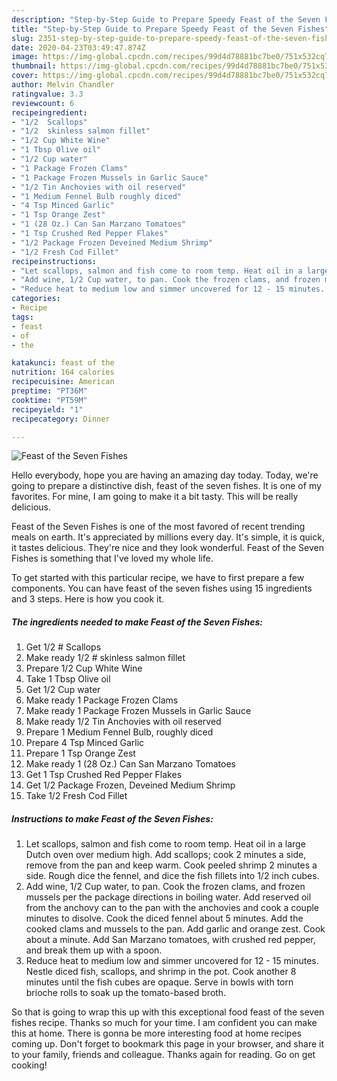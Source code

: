 ```yaml
---
description: "Step-by-Step Guide to Prepare Speedy Feast of the Seven Fishes"
title: "Step-by-Step Guide to Prepare Speedy Feast of the Seven Fishes"
slug: 2351-step-by-step-guide-to-prepare-speedy-feast-of-the-seven-fishes
date: 2020-04-23T03:49:47.874Z
image: https://img-global.cpcdn.com/recipes/99d4d78881bc7be0/751x532cq70/feast-of-the-seven-fishes-recipe-main-photo.jpg
thumbnail: https://img-global.cpcdn.com/recipes/99d4d78881bc7be0/751x532cq70/feast-of-the-seven-fishes-recipe-main-photo.jpg
cover: https://img-global.cpcdn.com/recipes/99d4d78881bc7be0/751x532cq70/feast-of-the-seven-fishes-recipe-main-photo.jpg
author: Melvin Chandler
ratingvalue: 3.3
reviewcount: 6
recipeingredient:
- "1/2  Scallops"
- "1/2  skinless salmon fillet"
- "1/2 Cup White Wine"
- "1 Tbsp Olive oil"
- "1/2 Cup water"
- "1 Package Frozen Clams"
- "1 Package Frozen Mussels in Garlic Sauce"
- "1/2 Tin Anchovies with oil reserved"
- "1 Medium Fennel Bulb roughly diced"
- "4 Tsp Minced Garlic"
- "1 Tsp Orange Zest"
- "1 (28 Oz.) Can San Marzano Tomatoes"
- "1 Tsp Crushed Red Pepper Flakes"
- "1/2 Package Frozen Deveined Medium Shrimp"
- "1/2 Fresh Cod Fillet"
recipeinstructions:
- "Let scallops, salmon and fish come to room temp. Heat oil in a large Dutch oven over medium high. Add scallops; cook 2 minutes a side, remove from the pan and keep warm. Cook peeled shrimp 2 minutes a side. Rough dice the fennel, and dice the fish fillets into 1/2 inch cubes."
- "Add wine, 1/2 Cup water, to pan. Cook the frozen clams, and frozen mussels per the package directions in boiling water. Add reserved oil from the anchovy can to the pan with the anchovies and cook a couple minutes to disolve. Cook the diced fennel about 5 minutes. Add the cooked clams and mussels to the pan. Add garlic and orange zest. Cook about a minute. Add San Marzano tomatoes, with crushed red pepper, and break them up with a spoon."
- "Reduce heat to medium low and simmer uncovered for 12 - 15 minutes. Nestle diced fish, scallops, and shrimp in the pot. Cook another 8 minutes until the fish cubes are opaque. Serve in bowls with torn brioche rolls to soak up the tomato-based broth."
categories:
- Recipe
tags:
- feast
- of
- the

katakunci: feast of the 
nutrition: 164 calories
recipecuisine: American
preptime: "PT36M"
cooktime: "PT59M"
recipeyield: "1"
recipecategory: Dinner

---
```



![Feast of the Seven Fishes](https://img-global.cpcdn.com/recipes/99d4d78881bc7be0/751x532cq70/feast-of-the-seven-fishes-recipe-main-photo.jpg)

Hello everybody, hope you are having an amazing day today. Today, we're going to prepare a distinctive dish, feast of the seven fishes. It is one of my favorites. For mine, I am going to make it a bit tasty. This will be really delicious.



Feast of the Seven Fishes is one of the most favored of recent trending meals on earth. It's appreciated by millions every day. It's simple, it is quick, it tastes delicious. They're nice and they look wonderful. Feast of the Seven Fishes is something that I've loved my whole life.


To get started with this particular recipe, we have to first prepare a few components. You can have feast of the seven fishes using 15 ingredients and 3 steps. Here is how you cook it.

<!--inarticleads1-->

##### The ingredients needed to make Feast of the Seven Fishes:

1. Get 1/2 # Scallops
1. Make ready 1/2 # skinless salmon fillet
1. Prepare 1/2 Cup White Wine
1. Take 1 Tbsp Olive oil
1. Get 1/2 Cup water
1. Make ready 1 Package Frozen Clams
1. Make ready 1 Package Frozen Mussels in Garlic Sauce
1. Make ready 1/2 Tin Anchovies with oil reserved
1. Prepare 1 Medium Fennel Bulb, roughly diced
1. Prepare 4 Tsp Minced Garlic
1. Prepare 1 Tsp Orange Zest
1. Make ready 1 (28 Oz.) Can San Marzano Tomatoes
1. Get 1 Tsp Crushed Red Pepper Flakes
1. Get 1/2 Package Frozen, Deveined Medium Shrimp
1. Take 1/2 Fresh Cod Fillet




<!--inarticleads2-->

##### Instructions to make Feast of the Seven Fishes:

1. Let scallops, salmon and fish come to room temp. Heat oil in a large Dutch oven over medium high. Add scallops; cook 2 minutes a side, remove from the pan and keep warm. Cook peeled shrimp 2 minutes a side. Rough dice the fennel, and dice the fish fillets into 1/2 inch cubes.
1. Add wine, 1/2 Cup water, to pan. Cook the frozen clams, and frozen mussels per the package directions in boiling water. Add reserved oil from the anchovy can to the pan with the anchovies and cook a couple minutes to disolve. Cook the diced fennel about 5 minutes. Add the cooked clams and mussels to the pan. Add garlic and orange zest. Cook about a minute. Add San Marzano tomatoes, with crushed red pepper, and break them up with a spoon.
1. Reduce heat to medium low and simmer uncovered for 12 - 15 minutes. Nestle diced fish, scallops, and shrimp in the pot. Cook another 8 minutes until the fish cubes are opaque. Serve in bowls with torn brioche rolls to soak up the tomato-based broth.




So that is going to wrap this up with this exceptional food feast of the seven fishes recipe. Thanks so much for your time. I am confident you can make this at home. There is gonna be more interesting food at home recipes coming up. Don't forget to bookmark this page in your browser, and share it to your family, friends and colleague. Thanks again for reading. Go on get cooking!
